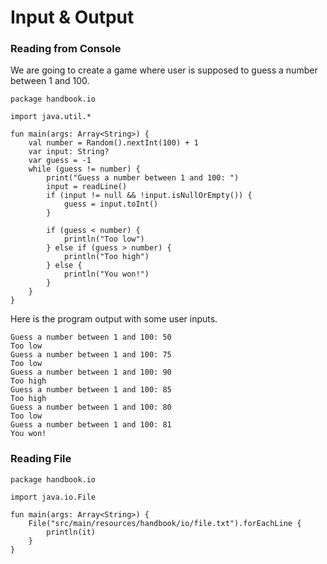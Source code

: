 # Input & Output

### Reading from Console

We are going to create a game where user is supposed to guess a number between 1 and 100.

```
package handbook.io

import java.util.*

fun main(args: Array<String>) {
    val number = Random().nextInt(100) + 1
    var input: String?
    var guess = -1
    while (guess != number) {
        print("Guess a number between 1 and 100: ")
        input = readLine()
        if (input != null && !input.isNullOrEmpty()) {
            guess = input.toInt()
        }

        if (guess < number) {
            println("Too low")
        } else if (guess > number) {
            println("Too high")
        } else {
            println("You won!")
        }
    }
}
```

Here is the program output with some user inputs. 

```
Guess a number between 1 and 100: 50
Too low
Guess a number between 1 and 100: 75
Too low
Guess a number between 1 and 100: 90
Too high
Guess a number between 1 and 100: 85
Too high
Guess a number between 1 and 100: 80
Too low
Guess a number between 1 and 100: 81
You won!
```

### Reading File

```
package handbook.io

import java.io.File

fun main(args: Array<String>) {
    File("src/main/resources/handbook/io/file.txt").forEachLine {
        println(it)
    }
}
```



